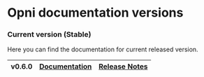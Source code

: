 # Opni documentation versions

### Current version (Stable)
Here you can find the documentation for current released version.

| v0.6.0 | [Documentation](/) | [Release Notes](https://github.com/rancher/opni/releases/tag/v0.6.0) |
| ------ | ------------------- | --------------------------------------------------------------------- |

